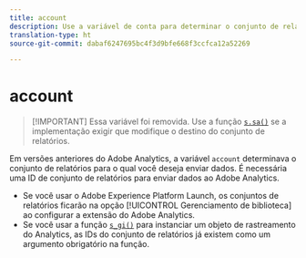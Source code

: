 ```yaml
---
title: account
description: Use a variável de conta para determinar o conjunto de relatórios para o qual os dados são enviados.
translation-type: ht
source-git-commit: dabaf6247695bc4f3d9bfe668f3ccfca12a52269

---
```



# account

>[!IMPORTANT] Essa variável foi removida. Use a função [`s.sa()`](../functions/sa-method.md) se a implementação exigir que modifique o destino do conjunto de relatórios.

Em versões anteriores do Adobe Analytics, a variável `account` determinava o conjunto de relatórios para o qual você deseja enviar dados. É necessária uma ID de conjunto de relatórios para enviar dados ao Adobe Analytics.

* Se você usar o Adobe Experience Platform Launch, os conjuntos de relatórios ficarão na opção [!UICONTROL Gerenciamento de biblioteca] ao configurar a extensão do Adobe Analytics.
* Se você usar a função [`s_gi()`](../functions/s-gi.md) para instanciar um objeto de rastreamento do Analytics, as IDs do conjunto de relatórios já existem como um argumento obrigatório na função.
